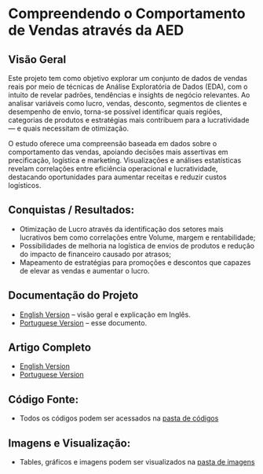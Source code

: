 # Compreendendo o Comportamento de Vendas através da AED 

## Visão Geral
Este projeto tem como objetivo explorar um conjunto de dados de vendas reais por meio de técnicas de Análise Exploratória de Dados (EDA), com o intuito de revelar padrões, 
tendências e insights de negócio relevantes. Ao analisar variáveis como lucro, vendas, desconto, segmentos de clientes e desempenho de envio, torna-se possível identificar quais regiões, 
categorias de produtos e estratégias mais contribuem para a lucratividade — e quais necessitam de otimização.

O estudo oferece uma compreensão baseada em dados sobre o comportamento das vendas, apoiando decisões mais assertivas em precificação, logística e marketing. Visualizações e análises estatísticas 
revelam correlações entre eficiência operacional e lucratividade, destacando oportunidades para aumentar receitas e reduzir custos logísticos.

## Conquistas / Resultados:
- Otimização de Lucro através da identificação dos setores mais lucrativos bem como correlações entre Volume, margem e rentabilidade;
- Possibilidades de melhoria na logística de envios de produtos e redução do impacto de financeiro causado por atrasos;
- Mapeamento de estratégias para promoções e descontos que capazes de elevar as vendas e aumentar o lucro.

## Documentação do Projeto
- [English Version](README.md) – visão geral e explicação em Inglês. 
- [Portuguese Version](README_PT.md) – esse documento.

## Artigo Completo
- [English Version]()
- [Portuguese Version]()

## Código Fonte:
- Todos os códigos podem ser acessados na [pasta de códigos](https://github.com/Benfluc/Projects/tree/main/project5/codes)  

## Imagens e Visualização:
- Tables, gráficos e imagens podem ser visualizados na [pasta de imagens](https://github.com/Benfluc/Projects/tree/main/project5/imgs)
